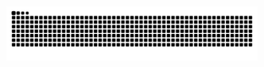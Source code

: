 <!-- ### Hi there 👋 -->
![Dark Snake svg](https://github.com/dtischencko/dtischencko/blob/output/github-contribution-grid-snake.svg#gh-dark-mode-only)

<!--
**dtischencko/dtischencko** is a ✨ _special_ ✨ repository because its `README.md` (this file) appears on your GitHub profile.

Here are some ideas to get you started:

- 🔭 I’m currently working on ...
- 🌱 I’m currently learning ...
- 👯 I’m looking to collaborate on ...
- 🤔 I’m looking for help with ...
- 💬 Ask me about ...
- 📫 How to reach me: ...
- 😄 Pronouns: ...
- ⚡ Fun fact: ...
-->
